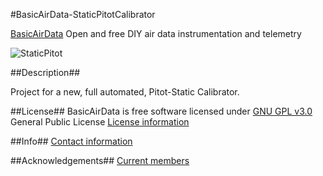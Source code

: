 #BasicAirData-StaticPitotCalibrator

[BasicAirData](http://www.basicairdata.eu) Open and free DIY air data instrumentation and telemetry 

![StaticPitot](https://cloud.githubusercontent.com/assets/7497614/7476509/39ad0d52-f34e-11e4-8106-6df04d13034f.jpg)

##Description##

Project for a new, full automated, Pitot-Static Calibrator.

##License##
BasicAirData is free software licensed under [GNU GPL v3.0](http://www.gnu.org/licenses/gpl-3.0.txt) General Public License
[License information](http://www.basicairdata.eu/copyright.html)

##Info##
[Contact information](http://www.basicairdata.eu/social.html)

##Acknowledgements##
[Current members](http://www.basicairdata.eu/about.html)